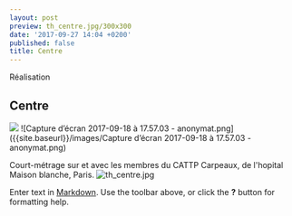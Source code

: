 ```yaml
---
layout: post
preview: th_centre.jpg/300x300
date: '2017-09-27 14:04 +0200'
published: false
title: Centre
---
```

Réalisation

## Centre

![]({{site.baseurl}}/images/Capture%20d%E2%80%99e%CC%81cran%202017-09-18%20a%CC%80%2018.06.52.png)
![Capture d’écran 2017-09-18 à 17.57.03 - anonymat.png]({{site.baseurl}}/images/Capture d’écran 2017-09-18 à 17.57.03 - anonymat.png)


Court-métrage sur et avec les membres du CATTP Carpeaux, de l'hopital Maison blanche, Paris.
![th_centre.jpg]({{site.baseurl}}/images/th_centre.jpg)

Enter text in [Markdown](http://daringfireball.net/projects/markdown/). Use the toolbar above, or click the **?** button for formatting help.
